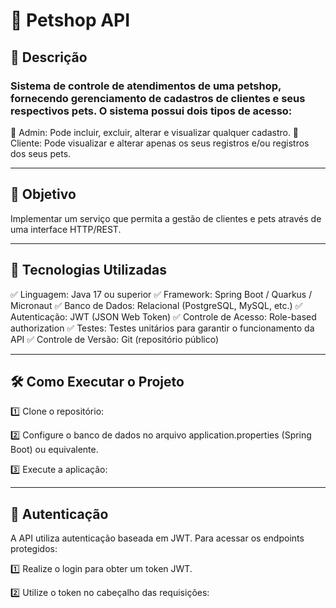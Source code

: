 # 🐾 Petshop API

## 📌 Descrição

### Sistema de controle de atendimentos de uma petshop, fornecendo gerenciamento de cadastros de clientes e seus respectivos pets. O sistema possui dois tipos de acesso:

🔹 Admin: Pode incluir, excluir, alterar e visualizar qualquer cadastro.
🔹 Cliente: Pode visualizar e alterar apenas os seus registros e/ou registros dos seus pets.

---

## 🎯 Objetivo

Implementar um serviço que permita a gestão de clientes e pets através de uma interface HTTP/REST.

---

## 🚀 Tecnologias Utilizadas

✅ Linguagem: Java 17 ou superior
✅ Framework: Spring Boot / Quarkus / Micronaut
✅ Banco de Dados: Relacional (PostgreSQL, MySQL, etc.)
✅ Autenticação: JWT (JSON Web Token)
✅ Controle de Acesso: Role-based authorization
✅ Testes: Testes unitários para garantir o funcionamento da API
✅ Controle de Versão: Git (repositório público)

---

## 🛠 Como Executar o Projeto

1️⃣ Clone o repositório:

2️⃣ Configure o banco de dados no arquivo application.properties (Spring Boot) ou equivalente.

3️⃣ Execute a aplicação:

---

## 🔑 Autenticação

A API utiliza autenticação baseada em JWT. Para acessar os endpoints protegidos:

1️⃣ Realize o login para obter um token JWT.

2️⃣ Utilize o token no cabeçalho das requisições:





